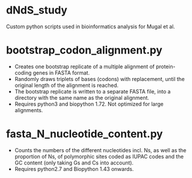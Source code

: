 # dNdS_study
Custom python scripts used in bioinformatics analysis for Mugal et al.

# bootstrap_codon_alignment.py
- Creates one bootstrap replicate of a multiple alignment of protein-coding genes in FASTA format.
- Randomly draws triplets of bases (codons) with replacement, until the original length of the alignment is reached.
- The bootstrap replicate is written to a separate FASTA file, into a directory with the same name as the original alignment.
- Requires python3 and biopython 1.72. Not optimized for large alignments.

# fasta_N_nucleotide_content.py
- Counts the numbers of the different nucleotides incl. Ns, as well as the proportion of Ns, of polymorphic sites coded as IUPAC codes and the GC content (only taking Gs and Cs into account). 
- Requires python2.7 and  Biopython 1.43 onwards.
